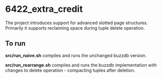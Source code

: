 # 6422_extra_credit

The project introduces support for advanced slotted page structures. Primarily it supports reclaiming space during tuple delete operation. 

## To run

**src/run_naive.sh** compiles and runs the unchanged buzzdb version.

**src/run_rearrange.sh** compiles and runs the buzzdb implementation with changes to delete operation - compacting tuples after deletion. 
